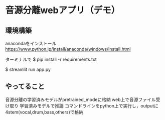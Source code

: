 # 音源分離webアプリ（デモ）
## 環境構築
anacondaをインストール
https://www.python.jp/install/anaconda/windows/install.html

ターミナルで
$ pip install -r requirements.txt  

$ streamlit run app.py

## やってること
音源分離の学習済みモデルがpretrained_modeに格納
web上で音源ファイル受け取り
学習済みモデルで推論
コマンドラインをpython上で実行し，outputに4stem(vocal,drum,bass,others)で格納


